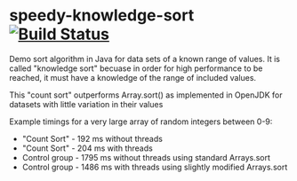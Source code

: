 speedy-knowledge-sort [![Build Status](https://travis-ci.org/derekdata/speedy-knowledge-sort.svg)](https://travis-ci.org/derekdata/speedy-knowledge-sort)
=====================

Demo sort algorithm in Java for data sets of a known range of values.  It is called "knowledge sort" becuase in order for high performance to be reached, it must have a knowledge of the range of included values.

This "count sort" outperforms Array.sort() as implemented in OpenJDK for datasets with little variation in their values

Example timings for a very large array of random integers between 0-9:
* "Count Sort" - 192 ms without threads
* "Count Sort" - 204 ms with threads
* Control group - 1795 ms without threads using standard Arrays.sort
* Control group - 1486 ms with threads using slightly modified Arrays.sort
